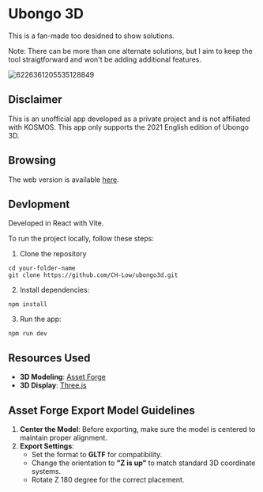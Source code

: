 # Ubongo 3D

This is a fan-made too desidned to show solutions.

Note: There can be more than one alternate solutions, but I aim to keep the tool straigtforward and won't be adding additional features.

![6226361205535128849](https://github.com/user-attachments/assets/163cc098-e5ad-410d-aef2-843ef21c11c8)

## Disclaimer

This is an unofficial app developed as a private project and is not affiliated with KOSMOS. This app only supports the 2021 English edition of Ubongo 3D.

## Browsing

The web version is available [here](https://ubongo-3d-d2125.web.app/).

## Devlopment
Developed in React with Vite.

To run the project locally, follow these steps:

1. Clone the repository

```
cd your-folder-name
git clone https://github.com/CH-Low/ubongo3d.git
```

2. Install dependencies:
```
npm install
```

3. Run the app:
```
npm run dev
```

## Resources Used

- **3D Modeling**: [Asset Forge](https://assetforge.io/)
- **3D Display**: [Three.js](https://threejs.org/)

## Asset Forge Export Model Guidelines

1. **Center the Model**: Before exporting, make sure the model is centered to maintain proper alignment.
2. **Export Settings**:
   - Set the format to **GLTF** for compatibility.
   - Change the orientation to **"Z is up"** to match standard 3D coordinate systems.
   - Rotate Z 180 degree for the correct placement.
